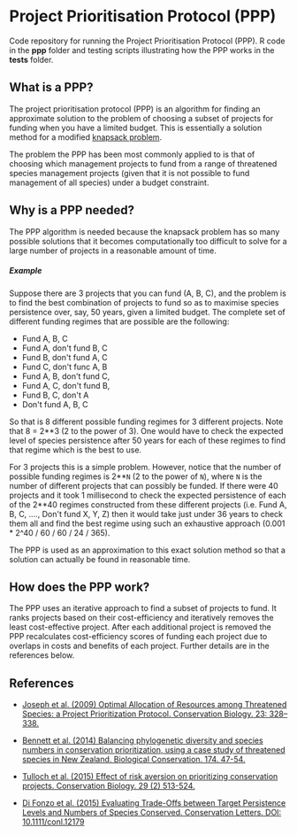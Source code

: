# Project Prioritisation Protocol (PPP)

Code repository for running the Project Prioritisation Protocol (PPP).  R code in the **ppp** folder and testing scripts illustrating how the PPP works in the **tests** folder.  

## What is a PPP?  

The project prioritisation protocol (PPP) is an algorithm for finding an approximate solution to the problem of choosing a subset of projects for funding when you have a limited budget.  This is essentially a solution method for a modified [knapsack problem](https://en.wikipedia.org/wiki/Knapsack_problem).  

The problem the PPP has been most commonly applied to is that of choosing which management projects to fund from a range of threatened species management projects (given that it is not possible to fund management of all species) under a budget constraint.  

## Why is a PPP needed?  

The PPP algorithm is needed because the knapsack problem has so many possible solutions that it becomes computationally too difficult to solve for a large number of projects in a reasonable amount of time.  

##### Example
Suppose there are 3 projects that you can fund (A, B, C), and the problem is to find the best combination of projects to fund so as to maximise species persistence over, say, 50 years, given a limited budget.  The complete set of different funding regimes that are possible are the following:

* Fund A, B, C
* Fund A, don't fund B, C
* Fund B, don't fund A, C
* Fund C, don't func A, B
* Fund A, B, don't fund C, 
* Fund A, C, don't fund B, 
* Fund B, C, don't A
* Don't fund A, B, C

So that is 8 different possible funding regimes for 3 different projects.  Note that 8 = 2**3 (2 to the power of 3).  One would have to check the expected level of species persistence after 50 years for each of these regimes to find that regime which is the best to use.  

For 3 projects this is a simple problem.  However, notice that the number of possible funding regimes is 2\*\*`N` (2 to the power of `N`), where `N` is the number of different projects that can possibly be funded.  If there were 40 projects and it took 1 millisecond to check the expected persistence of each of the 2\*\*40 regimes constructed from these different projects (i.e. Fund A, B, C, ...., Don't fund X, Y, Z) then it would take just under 36 years to check them all and find the best regime using such an exhaustive approach (0.001 * 2^40 / 60 / 60 / 24 / 365).  

The PPP is used as an approximation to this exact solution method so that a solution can actually be found in reasonable time.  

## How does the PPP work?  

The PPP uses an iterative approach to find a subset of projects to fund.  It ranks projects based on their cost-efficiency and iteratively removes the least cost-effective project.  After each additional project is removed the PPP recalculates cost-efficiency scores of funding each project due to overlaps in costs and benefits of each project.  Further details are in the references below.  

## References
* [Joseph et al. (2009) Optimal Allocation of Resources among Threatened Species: a Project Prioritization Protocol. Conservation Biology. 23: 328–338.](http://onlinelibrary.wiley.com/doi/10.1111/j.1523-1739.2008.01124.x/abstract)

* [Bennett et al. (2014) Balancing phylogenetic diversity and species numbers in conservation prioritization, using a case study of threatened species in New Zealand. Biological Conservation. 174. 47-54. ](http://www.sciencedirect.com/science/article/pii/S0006320714001219)

* [Tulloch et al. (2015) Effect of risk aversion on prioritizing conservation projects. Conservation Biology. 29 (2) 513-524. ](http://onlinelibrary.wiley.com/doi/10.1111/cobi.12386/abstract)

* [Di Fonzo et al. (2015) Evaluating Trade-Offs between Target Persistence Levels and Numbers of Species Conserved. Conservation Letters. DOI: 10.1111/conl.12179](http://onlinelibrary.wiley.com/doi/10.1111/conl.12179/epdf)
